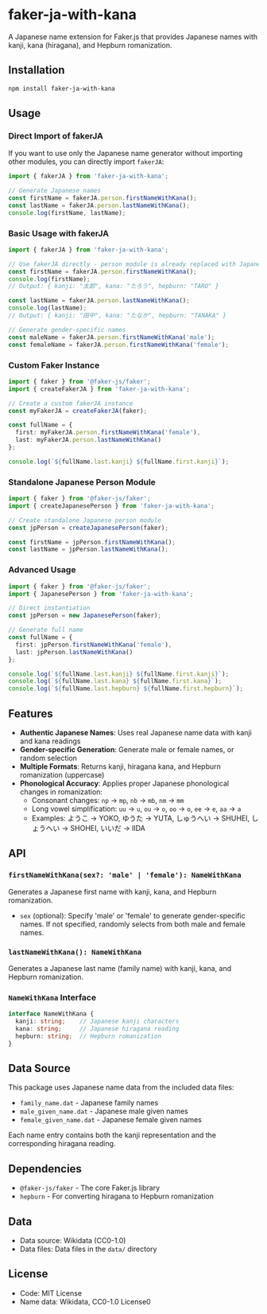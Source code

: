 # faker-ja-with-kana

A Japanese name extension for Faker.js that provides Japanese names with kanji, kana (hiragana), and Hepburn romanization.

## Installation

```bash
npm install faker-ja-with-kana
```

## Usage

### Direct Import of fakerJA

If you want to use only the Japanese name generator without importing other modules, you can directly import `fakerJA`:

```typescript
import { fakerJA } from 'faker-ja-with-kana';

// Generate Japanese names
const firstName = fakerJA.person.firstNameWithKana();
const lastName = fakerJA.person.lastNameWithKana();
console.log(firstName, lastName);
```

### Basic Usage with fakerJA

```typescript
import { fakerJA } from 'faker-ja-with-kana';

// Use fakerJA directly - person module is already replaced with Japanese names
const firstName = fakerJA.person.firstNameWithKana();
console.log(firstName);
// Output: { kanji: "太郎", kana: "たろう", hepburn: "TARO" }

const lastName = fakerJA.person.lastNameWithKana();
console.log(lastName);
// Output: { kanji: "田中", kana: "たなか", hepburn: "TANAKA" }

// Generate gender-specific names
const maleName = fakerJA.person.firstNameWithKana('male');
const femaleName = fakerJA.person.firstNameWithKana('female');
```

### Custom Faker Instance

```typescript
import { faker } from '@faker-js/faker';
import { createFakerJA } from 'faker-ja-with-kana';

// Create a custom fakerJA instance
const myFakerJA = createFakerJA(faker);

const fullName = {
  first: myFakerJA.person.firstNameWithKana('female'),
  last: myFakerJA.person.lastNameWithKana()
};

console.log(`${fullName.last.kanji} ${fullName.first.kanji}`);
```

### Standalone Japanese Person Module

```typescript
import { faker } from '@faker-js/faker';
import { createJapanesePerson } from 'faker-ja-with-kana';

// Create standalone Japanese person module
const jpPerson = createJapanesePerson(faker);

const firstName = jpPerson.firstNameWithKana();
const lastName = jpPerson.lastNameWithKana();
```

### Advanced Usage

```typescript
import { faker } from '@faker-js/faker';
import { JapanesePerson } from 'faker-ja-with-kana';

// Direct instantiation
const jpPerson = new JapanesePerson(faker);

// Generate full name
const fullName = {
  first: jpPerson.firstNameWithKana('female'),
  last: jpPerson.lastNameWithKana()
};

console.log(`${fullName.last.kanji} ${fullName.first.kanji}`);
console.log(`${fullName.last.kana} ${fullName.first.kana}`);
console.log(`${fullName.last.hepburn} ${fullName.first.hepburn}`);
```

## Features

- **Authentic Japanese Names**: Uses real Japanese name data with kanji and kana readings
- **Gender-specific Generation**: Generate male or female names, or random selection
- **Multiple Formats**: Returns kanji, hiragana kana, and Hepburn romanization (uppercase)
- **Phonological Accuracy**: Applies proper Japanese phonological changes in romanization:
  - Consonant changes: `np` → `mp`, `nb` → `mb`, `nm` → `mm`
  - Long vowel simplification: `uu` → `u`, `ou` → `o`, `oo` → `o`, `ee` → `e`, `aa` → `a`
  - Examples: ようこ → YOKO, ゆうた → YUTA, しゅうへい → SHUHEI, しょうへい → SHOHEI, いいだ → IIDA

## API

### `firstNameWithKana(sex?: 'male' | 'female'): NameWithKana`

Generates a Japanese first name with kanji, kana, and Hepburn romanization.

- `sex` (optional): Specify 'male' or 'female' to generate gender-specific names. If not specified, randomly selects from both male and female names.

### `lastNameWithKana(): NameWithKana`

Generates a Japanese last name (family name) with kanji, kana, and Hepburn romanization.

### `NameWithKana` Interface

```typescript
interface NameWithKana {
  kanji: string;    // Japanese kanji characters
  kana: string;     // Japanese hiragana reading
  hepburn: string;  // Hepburn romanization
}
```

## Data Source

This package uses Japanese name data from the included data files:
- `family_name.dat` - Japanese family names
- `male_given_name.dat` - Japanese male given names  
- `female_given_name.dat` - Japanese female given names

Each name entry contains both the kanji representation and the corresponding hiragana reading.

## Dependencies

- `@faker-js/faker` - The core Faker.js library
- `hepburn` - For converting hiragana to Hepburn romanization

## Data

- Data source: Wikidata (CC0-1.0)
- Data files: Data files in the `data/` directory

## License

- Code: MIT License
- Name data: Wikidata, CC0-1.0 License0